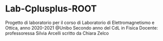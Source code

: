 # Lab-Cplusplus-ROOT
Progetto di laboratorio per il corso di Laboratorio di Elettromagnetismo e Ottica, anno 2020-2021 @Unibo
Secondo anno del CdL in Fisica 
Docente: professoressa Silvia Arcelli 
scritto da Chiara Zelco
